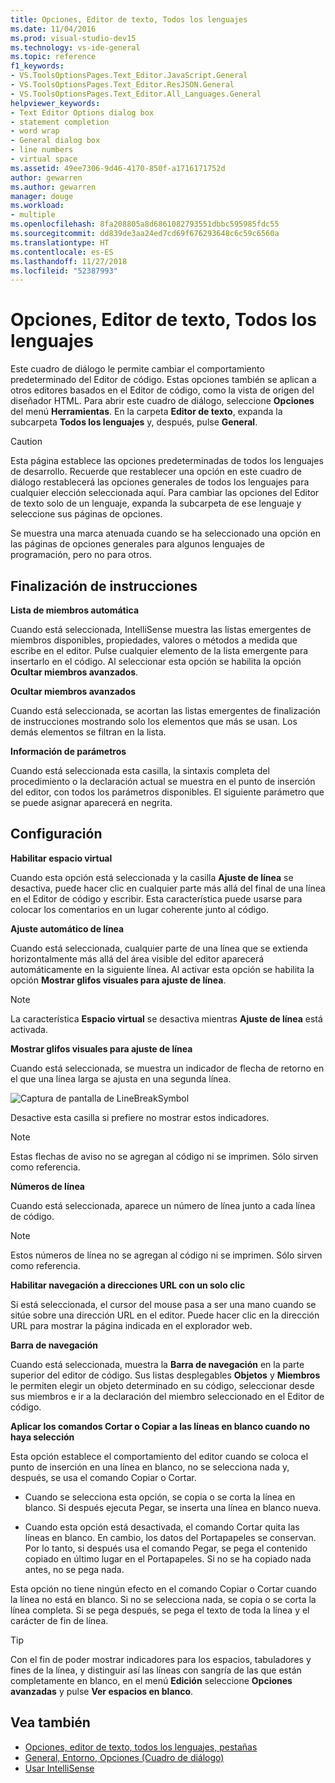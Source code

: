```yaml
---
title: Opciones, Editor de texto, Todos los lenguajes
ms.date: 11/04/2016
ms.prod: visual-studio-dev15
ms.technology: vs-ide-general
ms.topic: reference
f1_keywords:
- VS.ToolsOptionsPages.Text_Editor.JavaScript.General
- VS.ToolsOptionsPages.Text_Editor.ResJSON.General
- VS.ToolsOptionsPages.Text_Editor.All_Languages.General
helpviewer_keywords:
- Text Editor Options dialog box
- statement completion
- word wrap
- General dialog box
- line numbers
- virtual space
ms.assetid: 49ee7306-9d46-4170-850f-a1716171752d
author: gewarren
ms.author: gewarren
manager: douge
ms.workload:
- multiple
ms.openlocfilehash: 8fa208805a8d6861082793551dbbc595985fdc55
ms.sourcegitcommit: dd839de3aa24ed7cd69f676293648c6c59c6560a
ms.translationtype: HT
ms.contentlocale: es-ES
ms.lasthandoff: 11/27/2018
ms.locfileid: "52387993"
---
```

# <a name="options-text-editor-all-languages"></a>Opciones, Editor de texto, Todos los lenguajes

Este cuadro de diálogo le permite cambiar el comportamiento predeterminado del Editor de código. Estas opciones también se aplican a otros editores basados en el Editor de código, como la vista de origen del diseñador HTML. Para abrir este cuadro de diálogo, seleccione **Opciones** del menú **Herramientas**. En la carpeta **Editor de texto**, expanda la subcarpeta **Todos los lenguajes** y, después, pulse **General**.

> [!CAUTION]
> Esta página establece las opciones predeterminadas de todos los lenguajes de desarrollo. Recuerde que restablecer una opción en este cuadro de diálogo restablecerá las opciones generales de todos los lenguajes para cualquier elección seleccionada aquí. Para cambiar las opciones del Editor de texto solo de un lenguaje, expanda la subcarpeta de ese lenguaje y seleccione sus páginas de opciones.

Se muestra una marca atenuada cuando se ha seleccionado una opción en las páginas de opciones generales para algunos lenguajes de programación, pero no para otros.

## <a name="statement-completion"></a>Finalización de instrucciones

**Lista de miembros automática**

Cuando está seleccionada, IntelliSense muestra las listas emergentes de miembros disponibles, propiedades, valores o métodos a medida que escribe en el editor. Pulse cualquier elemento de la lista emergente para insertarlo en el código. Al seleccionar esta opción se habilita la opción **Ocultar miembros avanzados**.

**Ocultar miembros avanzados**

Cuando está seleccionada, se acortan las listas emergentes de finalización de instrucciones mostrando solo los elementos que más se usan. Los demás elementos se filtran en la lista.

**Información de parámetros**

Cuando está seleccionada esta casilla, la sintaxis completa del procedimiento o la declaración actual se muestra en el punto de inserción del editor, con todos los parámetros disponibles. El siguiente parámetro que se puede asignar aparecerá en negrita.

## <a name="settings"></a>Configuración

**Habilitar espacio virtual**

Cuando esta opción está seleccionada y la casilla **Ajuste de línea** se desactiva, puede hacer clic en cualquier parte más allá del final de una línea en el Editor de código y escribir. Esta característica puede usarse para colocar los comentarios en un lugar coherente junto al código.

**Ajuste automático de línea**

Cuando está seleccionada, cualquier parte de una línea que se extienda horizontalmente más allá del área visible del editor aparecerá automáticamente en la siguiente línea. Al activar esta opción se habilita la opción **Mostrar glifos visuales para ajuste de línea**.

> [!NOTE]
> La característica **Espacio virtual** se desactiva mientras **Ajuste de línea** está activada.

**Mostrar glifos visuales para ajuste de línea**

Cuando está seleccionada, se muestra un indicador de flecha de retorno en el que una línea larga se ajusta en una segunda línea.

![Captura de pantalla de LineBreakSymbol](../../ide/reference/media/linebreak.gif)

Desactive esta casilla si prefiere no mostrar estos indicadores.

> [!NOTE]
> Estas flechas de aviso no se agregan al código ni se imprimen. Sólo sirven como referencia.

**Números de línea**

Cuando está seleccionada, aparece un número de línea junto a cada línea de código.

> [!NOTE]
> Estos números de línea no se agregan al código ni se imprimen. Sólo sirven como referencia.

**Habilitar navegación a direcciones URL con un solo clic**

Si está seleccionada, el cursor del mouse pasa a ser una mano cuando se sitúe sobre una dirección URL en el editor. Puede hacer clic en la dirección URL para mostrar la página indicada en el explorador web.

**Barra de navegación**

Cuando está seleccionada, muestra la **Barra de navegación** en la parte superior del editor de código. Sus listas desplegables **Objetos** y **Miembros** le permiten elegir un objeto determinado en su código, seleccionar desde sus miembros e ir a la declaración del miembro seleccionado en el Editor de código.

**Aplicar los comandos Cortar o Copiar a las líneas en blanco cuando no haya selección**

Esta opción establece el comportamiento del editor cuando se coloca el punto de inserción en una línea en blanco, no se selecciona nada y, después, se usa el comando Copiar o Cortar.

-   Cuando se selecciona esta opción, se copia o se corta la línea en blanco. Si después ejecuta Pegar, se inserta una línea en blanco nueva.

-   Cuando esta opción está desactivada, el comando Cortar quita las líneas en blanco. En cambio, los datos del Portapapeles se conservan. Por lo tanto, si después usa el comando Pegar, se pega el contenido copiado en último lugar en el Portapapeles. Si no se ha copiado nada antes, no se pega nada.

Esta opción no tiene ningún efecto en el comando Copiar o Cortar cuando la línea no está en blanco. Si no se selecciona nada, se copia o se corta la línea completa. Si se pega después, se pega el texto de toda la línea y el carácter de fin de línea.

> [!TIP]
> Con el fin de poder mostrar indicadores para los espacios, tabuladores y fines de la línea, y distinguir así las líneas con sangría de las que están completamente en blanco, en el menú **Edición** seleccione **Opciones avanzadas** y pulse **Ver espacios en blanco**.

## <a name="see-also"></a>Vea también

- [Opciones, editor de texto, todos los lenguajes, pestañas](../../ide/reference/options-text-editor-all-languages-tabs.md)
- [General, Entorno, Opciones (Cuadro de diálogo)](../../ide/reference/general-environment-options-dialog-box.md)
- [Usar IntelliSense](../../ide/using-intellisense.md)